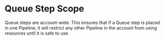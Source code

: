# Queue Step Scope

Queue steps are account-wide. This ensures that if a Queue step is placed in one Pipeline, it will restrict any other Pipeline in the account from using resources until it is safe to use.

